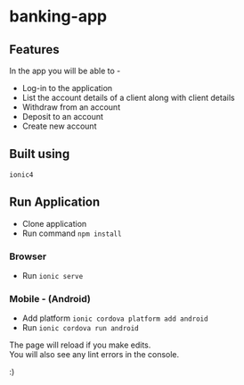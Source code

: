 # banking-app

## Features

In the app you will be able to -
* Log-in to the application
* List the account details of a client along with client details
* Withdraw from an account
* Deposit to an account
* Create new account

## Built using

`ionic4`

## Run Application
* Clone application
* Run command `npm install`
### Browser
* Run `ionic serve`
### Mobile - (Android)
* Add platform `ionic cordova platform add android`
* Run `ionic cordova run android`

The page will reload if you make edits.<br>
You will also see any lint errors in the console.

:)
